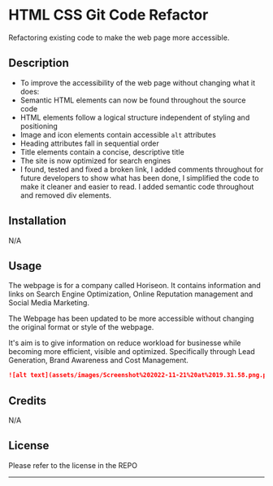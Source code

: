# HTML CSS Git Code Refactor
Refactoring existing code to make the web page more accessible.

## Description

-  To improve the accessibility of the web page without changing what it does:
-  Semantic HTML elements can now be found throughout the source code
-  HTML elements follow a logical structure independent of styling and positioning
-  Image and icon elements contain accessible `alt` attributes
-  Heading attributes fall in sequential order
-  Title elements contain a concise, descriptive title
-  The site is now optimized for search engines
-  I  found, tested and fixed a broken link, I added comments throughout for future developers to show what has been done, I simplified the code to make it cleaner and easier to read. I added semantic code throughout and removed div elements.


## Installation

N/A

## Usage

The webpage is for a company called Horiseon. It contains information and links on Search Engine Optimization, Online Reputation management and Social Media Marketing.

The Webpage has been updated to be more accessible without changing the original format or style of the webpage.

It's aim is to give information on reduce workload for businesse while becoming more efficient, visible and optimized. Specifically through  Lead Generation, Brand Awareness and Cost Management.

```md
![alt text](assets/images/Screenshot%202022-11-21%20at%2019.31.58.png.png)
```

## Credits

N/A

## License

Please refer to the license in the REPO

--- 
